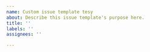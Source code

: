 ```yaml
---
name: Custom issue template tesy
about: Describe this issue template's purpose here.
title: ''
labels: ''
assignees: ''

---
```



